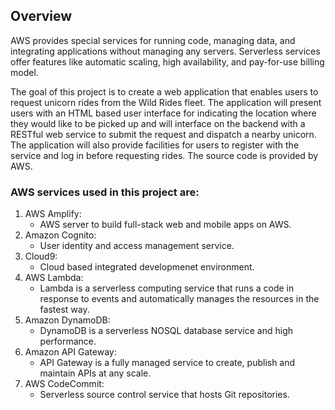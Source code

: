 ## Overview

AWS provides special services for running code, managing data, and integrating applications without managing any servers. Serverless services offer features like automatic scaling, high availability, and pay-for-use billing model.

The goal of this project is to create a web application that enables users to request unicorn rides from the Wild Rides fleet. The application will present users with an HTML based user interface for indicating the location where they would like to be picked up and will interface on the backend with a RESTful web service to submit the request and dispatch a nearby unicorn. The application will also provide facilities for users to register with the service and log in before requesting rides. The source code is provided by AWS.

### AWS services used in this project are:

1. AWS Amplify:
    * AWS server to build full-stack web and mobile apps on AWS.
2. Amazon Cognito:
    * User identity and access management service.
3. Cloud9:
    * Cloud based integrated developmenet environment.
5. AWS Lambda:
    * Lambda is a serverless computing service that runs a code in response to events and automatically manages the resources in the fastest way.
6.	Amazon DynamoDB:
    * DynamoDB is a serverless NOSQL database service and high performance.
6.	Amazon API Gateway:
    * API Gateway is a fully managed service to create, publish and maintain APIs at any scale.
7. AWS CodeCommit:
    * Serverless source control service that hosts Git repositories.
